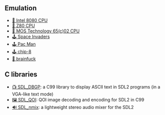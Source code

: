 ## Emulation

- [💾 Intel 8080 CPU](https://github.com/superzazu/8080)
- [💾 Z80 CPU](https://github.com/superzazu/z80)
- [💾 MOS Technology 65(c)02 CPU](https://github.com/superzazu/6502)
- [🕹️ Space Invaders](https://github.com/superzazu/invaders)
- [🕹️ Pac Man](https://github.com/superzazu/pac)
- [🕹️ chip-8](https://github.com/superzazu/chip8)
- [🧠 brainfuck](https://github.com/superzazu/brainf)

## C libraries

- [📺 SDL_DBGP](https://github.com/superzazu/SDL_DBGP): a C99 library to display ASCII text in SDL2 programs (in a VGA-like text mode)
- [🖼️ SDL_QOI](https://github.com/superzazu/SDL_QOI): QOI image decoding and encoding for SDL2 in C99
- [🔊 SDL_nmix](https://github.com/superzazu/SDL_nmix): a lightweight stereo audio mixer for the SDL2
